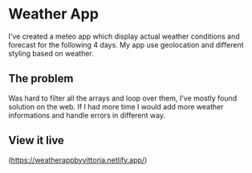 # Weather App

I've created a meteo app which display actual weather conditions and forecast for the following 4 days. My app use geolocation and different styling based on weather.

## The problem

Was hard to filter all the arrays and loop over them, I've mostly found solution on the web. If I had more time I would add more weather informations and handle errors in different way.

## View it live

(https://weatherappbyvittoria.netlify.app/)
